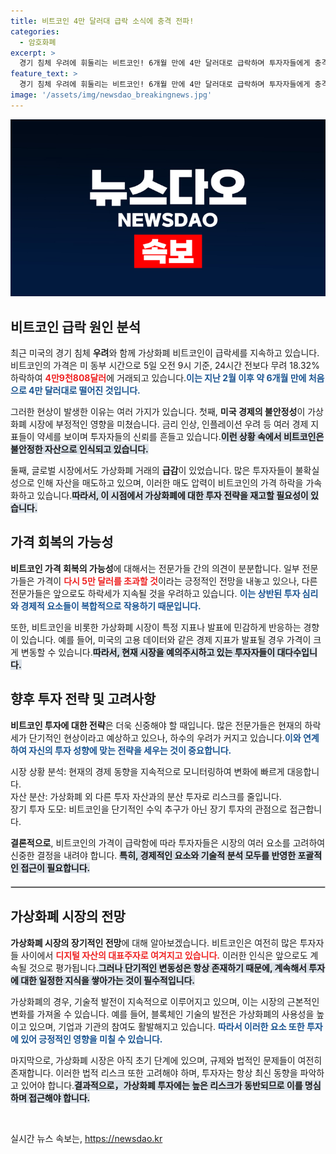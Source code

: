 ```yaml
---
title: 비트코인 4만 달러대 급락 소식에 충격 전파!
categories:
  - 암호화폐
excerpt: >
  경기 침체 우려에 휘둘리는 비트코인! 6개월 만에 4만 달러대로 급락하며 투자자들에게 충격을 안겼습니다. 지금 자세한 상황을 확인하세요!
feature_text: >
  경기 침체 우려에 휘둘리는 비트코인! 6개월 만에 4만 달러대로 급락하며 투자자들에게 충격을 안겼습니다. 지금 자세한 상황을 확인하세요!
image: '/assets/img/newsdao_breakingnews.jpg'
---
```


<p><img src="/assets/img/newsdao_breakingnews.jpg" alt="implanttips 속보" /></p>

<h2 data-ke-size="size26">비트코인 급락 원인 분석</h2>

<p data-ke-size="size16">최근 미국의 경기 침체 <b>우려</b>와 함께 가상화폐 비트코인이 급락세를 지속하고 있습니다. 비트코인의 가격은 미 동부 시간으로 5일 오전 9시 기준, 24시간 전보다 무려 18.32% 하락하여 <b><span style="color: #ee2323;">4만9천808달러</span></b>에 거래되고 있습니다.<b><span style="color: #1a5490;">이는 지난 2월 이후 약 6개월 만에 처음으로 4만 달러대로 떨어진 것입니다.</span></b></p>

<p data-ke-size="size16">그러한 현상이 발생한 이유는 여러 가지가 있습니다. 첫째, <b>미국 경제의 불안정성</b>이 가상화폐 시장에 부정적인 영향을 미쳤습니다. 금리 인상, 인플레이션 우려 등 여러 경제 지표들이 약세를 보이며 투자자들의 신뢰를 흔들고 있습니다.<b><span style="background-color: #21538527;">이런 상황 속에서 비트코인은 불안정한 자산으로 인식되고 있습니다.</span></b></p>

<p data-ke-size="size16">둘째, 글로벌 시장에서도 가상화폐 거래의 <b>급감</b>이 있었습니다. 많은 투자자들이 불확실성으로 인해 자산을 매도하고 있으며, 이러한 매도 압력이 비트코인의 가격 하락을 가속화하고 있습니다.<b><span style="background-color: #21538527;">따라서, 이 시점에서 가상화폐에 대한 투자 전략을 재고할 필요성이 있습니다.</span></b></p>

<h2 data-ke-size="size26">가격 회복의 가능성</h2>

<p data-ke-size="size16"><b>비트코인 가격 회복의 가능성</b>에 대해서는 전문가들 간의 의견이 분분합니다. 일부 전문가들은 가격이 <b><span style="color: #ee2323;">다시 5만 달러를 초과할 것</span></b>이라는 긍정적인 전망을 내놓고 있으나, 다른 전문가들은 앞으로도 하락세가 지속될 것을 우려하고 있습니다. <b><span style="color: #1a5490;">이는 상반된 투자 심리와 경제적 요소들이 복합적으로 작용하기 때문입니다.</span></b></p>

<p data-ke-size="size16">또한, 비트코인을 비롯한 가상화폐 시장이 특정 지표나 발표에 민감하게 반응하는 경향이 있습니다. 예를 들어, 미국의 고용 데이터와 같은 경제 지표가 발표될 경우 가격이 크게 변동할 수 있습니다.<b><span style="background-color: #21538527;">따라서, 현재 시장을 예의주시하고 있는 투자자들이 대다수입니다.</span></b></p>

<h2 data-ke-size="size26">향후 투자 전략 및 고려사항</h2>

<p data-ke-size="size16"><b>비트코인 투자에 대한 전략</b>은 더욱 신중해야 할 때입니다. 많은 전문가들은 현재의 하락세가 단기적인 현상이라고 예상하고 있으나, 하수의 우려가 커지고 있습니다.<b><span style="color: #1a5490;">이와 연계하여 자신의 투자 성향에 맞는 전략을 세우는 것이 중요합니다.</span></b></p>

<ul style="margin: 0; padding: 0; list-style: none;">
    <li>시장 상황 분석: 현재의 경제 동향을 지속적으로 모니터링하여 변화에 빠르게 대응합니다.</li>
    <li>자산 분산: 가상화폐 외 다른 투자 자산과의 분산 투자로 리스크를 줄입니다.</li>
    <li>장기 투자 도모: 비트코인을 단기적인 수익 추구가 아닌 장기 투자의 관점으로 접근합니다.</li>
</ul>

<p data-ke-size="size16"><b>결론적으로</b>, 비트코인의 가격이 급락함에 따라 투자자들은 시장의 여러 요소를 고려하여 신중한 결정을 내려야 합니다. <b><span style="background-color: #21538527;">특히, 경제적인 요소와 기술적 분석 모두를 반영한 포괄적인 접근이 필요합니다.</span></b></p>

<hr style="border: 1px solid #ccc; margin: 20px 0;">

<h2 data-ke-size="size26">가상화폐 시장의 전망</h2>

<p data-ke-size="size16"><b>가상화폐 시장의 장기적인 전망</b>에 대해 알아보겠습니다. 비트코인은 여전히 많은 투자자들 사이에서 <b><span style="color: #ee2323;">디지털 자산의 대표주자로 여겨지고 있습니다.</span></b> 이러한 인식은 앞으로도 계속될 것으로 평가됩니다.<b><span style="background-color: #21538527;">그러나 단기적인 변동성은 항상 존재하기 때문에, 계속해서 투자에 대한 일정한 지식을 쌓아가는 것이 필수적입니다.</span></b></p>

<p data-ke-size="size16">가상화폐의 경우, 기술적 발전이 지속적으로 이루어지고 있으며, 이는 시장의 근본적인 변화를 가져올 수 있습니다. 예를 들어, 블록체인 기술의 발전은 가상화폐의 사용성을 높이고 있으며, 기업과 기관의 참여도 활발해지고 있습니다. <b><span style="color: #1a5490;">따라서 이러한 요소 또한 투자에 있어 긍정적인 영향을 미칠 수 있습니다.</span></b></p>

<p data-ke-size="size16">마지막으로, 가상화폐 시장은 아직 초기 단계에 있으며, 규제와 법적인 문제들이 여전히 존재합니다. 이러한 법적 리스크 또한 고려해야 하며, 투자자는 항상 최신 동향을 파악하고 있어야 합니다.<b><span style="background-color: #21538527;">결과적으로，가상화폐 투자에는 높은 리스크가 동반되므로 이를 명심하며 접근해야 합니다.</span></b></p>

<p data-ke-size="size16">&nbsp;</p>
실시간 뉴스 속보는, <a href="https://newsdao.kr" rel="dofollow">https://newsdao.kr</a>


